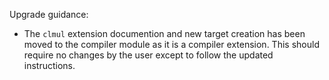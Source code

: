 Upgrade guidance:
* The `clmul` extension documention and new target creation has been moved to
  the compiler module as it is a compiler extension. This should require no
  changes by the user except to follow the updated instructions.
